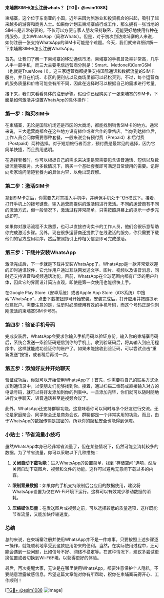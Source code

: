 **柬埔寨SIM卡怎么注册whats？【TG💪+ @esim1088】**

柬埔寨，这个位于东南亚的小国，近年来因为旅游业和投资机会的兴起，吸引了越来越多的游客和商务人士。如果你计划去柬埔寨旅行或工作，那么拥有一张当地的SIM卡是非常必要的。不仅可以方便与家人朋友保持联系，还能更好地使用各种在线服务，比如WhatsApp（简称Whats）。但是，对于初次到访柬埔寨的人来说，如何注册一张支持WhatsApp的SIM卡可能是个难题。今天，我们就来详细讲解一下柬埔寨SIM卡怎么注册WhatsApp。

首先，让我们了解一下柬埔寨的移动通信市场。柬埔寨的手机普及率非常高，几乎人手一部手机，而三大主要电信运营商分别是：Smart、Metfone和CamGSM（也就是TrueMove H）。这三家运营商都提供支持国际通话和数据流量的SIM卡服务，并且在机场、市区的便利店以及商场里都可以轻松买到。不过，每个运营商的服务质量和价格可能会有所不同，因此在选择时可以根据自己的需求进行考量。

接下来，我们来看看具体的注册步骤。假设你已经购买了一张柬埔寨的SIM卡，下面是如何激活并设置WhatsApp的具体操作：

### 第一步：购买SIM卡

在柬埔寨，无论是国际机场还是市区的大商场，都能找到销售SIM卡的地方。通常来说，三大运营商都会在这些地方设有摊位或者合作的零售店。当你到达摊位后，工作人员会问你需要哪种套餐，一般来说会有预付费（Prepaid）和后付费（Postpaid）两种选择。对于短期旅行者而言，预付费是最常见的选择，因为它简单快捷，而且费用透明。

在选择套餐时，你可以根据自己的需求来决定是否需要包含语音通话、短信以及数据流量等服务。大多数情况下，购买一个基础套餐即可满足日常使用的需要。记得向卖家询问清楚套餐内的具体内容，以免出现误解。

### 第二步：激活SIM卡

拿到SIM卡之后，你需要先将其插入手机中，并确保手机处于飞行模式下。接着，打开手机上的拨号键盘，输入运营商提供的激活码进行激活。不同的运营商有不同的激活方式，但一般情况下，激活过程非常简单，只需按照屏幕上的提示一步步完成即可。

如果你对激活流程不太熟悉，也可以直接咨询卖卡的工作人员，他们会很乐意帮助你完成激活步骤。另外，现在很多运营商还提供了在线激活的服务，你只需要下载他们的官方应用程序，然后按照指引上传相关信息即可完成激活。

### 第三步：下载并安装WhatsApp

激活完成后，下一步就是下载并安装WhatsApp了。WhatsApp是一款非常受欢迎的即时通讯软件，它允许用户通过互联网发送文字、图片、视频以及语音消息，同时还支持语音和视频通话功能。目前，WhatsApp在全球范围内都有广泛的用户群体，因此它的界面设计简洁直观，即使是第一次使用也能很快上手。

在Google Play Store（安卓系统）或者Apple App Store（iOS系统）中搜索“WhatsApp”，点击下载按钮即可开始安装。安装完成后，打开应用并按照提示创建账户。需要注意的是，注册时必须使用有效的手机号码，而这个号码正是你刚刚激活的柬埔寨SIM卡号码。

### 第四步：验证手机号码

完成安装后，WhatsApp会要求你输入手机号码以验证身份。输入你的柬埔寨号码后，系统会发送一条验证码短信到你的手机上。收到验证码后，将其输入到应用程序中，这样就能成功验证你的账户了。如果未能接收到验证码，可以尝试点击“重新发送”按钮，或者稍后再试一次。

### 第五步：添加好友并开始聊天

验证成功后，你就可以开始使用WhatsApp了！首先，你需要将自己的联系方式添加到通讯录中，以便朋友们能够找到你。接着，通过扫描二维码或直接输入对方的电话号码，就可以将好友添加到你的列表中。一旦添加完毕，你们就可以随时随地进行文字聊天、语音通话甚至是视频会议了。

此外，WhatsApp还支持群聊功能，这意味着你可以同时与多个好友进行交流。无论是家庭聚会、同学聚会还是商务会议，群聊都是一个非常实用的功能。而且，由于WhatsApp的数据传输是加密的，所以你的隐私安全也能得到保障。

### 小贴士：节省流量小技巧

虽然WhatsApp本身已经非常省流量了，但在某些情况下，仍然可能会消耗较多的数据。为了节省流量，你可以采取以下几种措施：

1. **关闭自动下载功能**：进入WhatsApp的设置菜单，找到“存储空间”选项，然后关闭自动下载图片、视频和文件的功能。这样可以避免无意间下载过多的内容。
   
2. **限制背景数据**：如果你的手机支持限制后台应用的数据使用，建议将WhatsApp设置为仅在Wi-Fi环境下运行。这样可以有效减少移动数据的消耗。

3. **压缩媒体质量**：在发送图片或视频之前，可以选择较低的质量选项，这样既能节省流量，又能加快传输速度。

### 总结

总的来说，在柬埔寨注册并使用WhatsApp并不是一件难事。只要按照上述步骤逐一操作，就能顺利地享受到这款应用带来的便利。当然，在实际使用过程中，还可能会遇到一些问题，比如信号不好、网络不稳定等。在这种情况下，建议多尝试更换位置或者切换到Wi-Fi环境，以获得更好的体验。

最后，再次提醒大家，无论是在哪里使用WhatsApp，都要注意保护个人隐私，不要随意泄露敏感信息。希望这篇文章能对你有所帮助，祝你在柬埔寨玩得开心、工作顺利！

[[TG💪+ @esim1088](https://t.me/s/esim1088) ![Image](https://i.postimg.cc/4NQfJmqS/Snipaste-2025-05-13-00-14-12.png)]